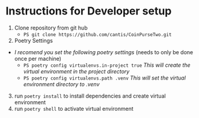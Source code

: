 # Instructions for Developer setup

1. Clone repository from git hub
   - `PS git clone https://github.com/cantis/CoinPurseTwo.git `
2. Poetry Settings
- *I recomend you set the following poetry settings* (needs to only be done once per machine)
    - `PS poetry config virtualenvs.in-project true` *This will create the virtual environment in the project directory*
    - `PS poetry config virtualenvs.path .venv` *This will set the virtual environment directory to .venv*
3. run `poetry install` to install dependencies and create virtual environment
4. run `poetry shell` to activate virtual environment
